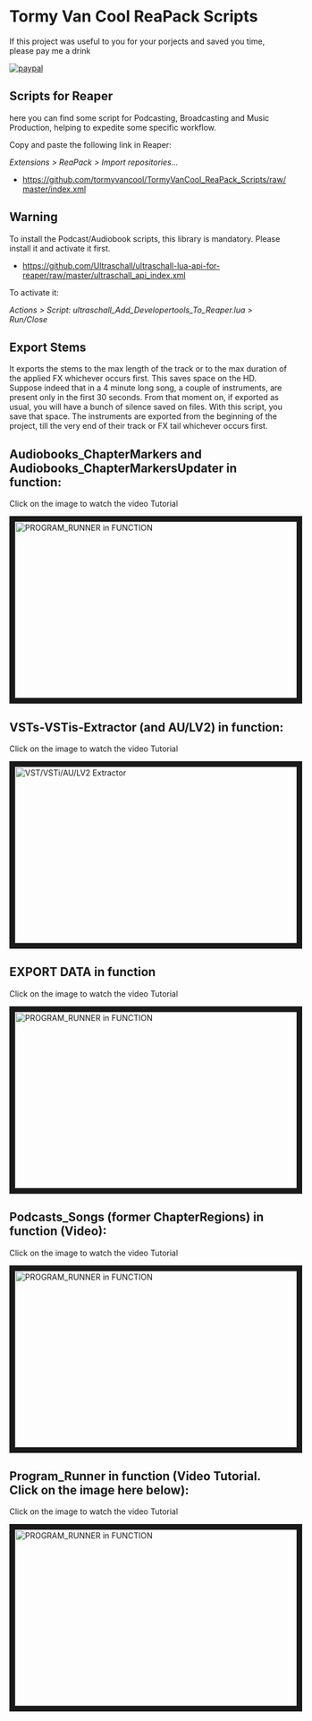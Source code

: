 # Tormy Van Cool ReaPack Scripts


If this project was useful to you for your porjects and saved you time, please pay me a drink

[![paypal](https://www.paypalobjects.com/en_US/i/btn/btn_donateCC_LG.gif)](https://www.paypal.com/donate?hosted_button_id=LZ6LLD2B7PGG2)

Scripts for Reaper
------------------
here you can find some script for Podcasting, Broadcasting and Music Production, helping to expedite some specific workflow.


Copy and paste the following link in Reaper:

_Extensions > ReaPack > Import repositories..._

* https://github.com/tormyvancool/TormyVanCool_ReaPack_Scripts/raw/master/index.xml



Warning
-------
To install the Podcast/Audiobook scripts, this library is mandatory. Please install it and activate it first.
* https://github.com/Ultraschall/ultraschall-lua-api-for-reaper/raw/master/ultraschall_api_index.xml


To activate it:

_Actions > Script: ultraschall_Add_Developertools_To_Reaper.lua > Run/Close_

Export Stems
-------
It exports the stems to the max length of the track or to the max duration of the applied FX whichever occurs first.
This saves space on the HD.
Suppose indeed that in a 4 minute long song, a couple of instruments, are present only in the first 30 seconds.
From that moment on, if exported as usual, you will have a bunch of silence saved on files.
With this script, you save that space.
The instruments are exported from the beginning of the project, till the very end of their track or FX tail whichever occurs first.


Audiobooks_ChapterMarkers and Audiobooks_ChapterMarkersUpdater in function:
-------
Click on the image to watch the video Tutorial

<a href="http://www.youtube.com/watch?feature=player_embedded&v=eqNVImO4b2U
" target="_blank"><img src="http://img.youtube.com/vi/eqNVImO4b2U/maxresdefault.jpg" 
alt="PROGRAM_RUNNER in FUNCTION" width="560" height="315" border="10" /></a>


VSTs-VSTis-Extractor (and AU/LV2) in function:
-------
Click on the image to watch the video Tutorial

<a href="https://www.youtube.com/embed/J5Ko4uIya9w" target="_blank"><img src="http://img.youtube.com/vi/J5Ko4uIya9w/maxresdefault.jpg" 
alt="VST/VSTi/AU/LV2 Extractor" width="560" height="315" border="10" /></a>



EXPORT DATA in function
-------
Click on the image to watch the video Tutorial

<a href="http://www.youtube.com/watch?feature=player_embedded&v=_VDGMuxJ5xc
" target="_blank"><img src="http://img.youtube.com/vi/_VDGMuxJ5xc/maxresdefault.jpg" 
alt="PROGRAM_RUNNER in FUNCTION" width="560" height="315" border="10" /></a>




Podcasts_Songs (former ChapterRegions) in function (Video):
-------
Click on the image to watch the video Tutorial

<a href="http://www.youtube.com/watch?feature=player_embedded&v=ZimOjRRKTzM
" target="_blank"><img src="http://img.youtube.com/vi/ZimOjRRKTzM/maxresdefault.jpg" 
alt="PROGRAM_RUNNER in FUNCTION" width="560" height="315" border="10" /></a>



Program_Runner in function (Video Tutorial. Click on the image here below):
-------
Click on the image to watch the video Tutorial

<a href="http://www.youtube.com/watch?feature=player_embedded&v=GzpWgQH7ZEs
" target="_blank"><img src="http://img.youtube.com/vi/GzpWgQH7ZEs/maxresdefault.jpg" 
alt="PROGRAM_RUNNER in FUNCTION" width="560" height="315" border="10" /></a>

